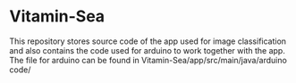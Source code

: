 # Vitamin-Sea
This repository stores source code of the app used for image classification and also contains the code used for arduino to work together with the app. 
The file for arduino can be found in Vitamin-Sea/app/src/main/java/arduino code/
